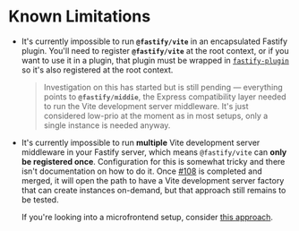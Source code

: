 # Known Limitations

- It's currently impossible to run **`@fastify/vite`** in an encapsulated Fastify plugin. You'll need to register **`@fastify/vite`** at the root context, or if you want to use it in a plugin, that plugin must be wrapped in [`fastify-plugin`](https://github.com/fastify/fastify-plugin) so it's also registered at the root context.
  > Investigation on this has started but is still pending — everything points to **`@fastify/middie`**, the Express compatibility layer needed to run the Vite development server middleware. It's just considered low-prio at the moment as in most setups, only a single instance is needed anyway.

- It's currently impossible to run **multiple** Vite development server middleware in your Fastify server, which means `@fastify/vite` can **only be registered once**. Configuration for this is somewhat tricky and there isn't documentation on how to do it. Once [#108](https://github.com/fastify/fastify-vite/pull/108) is completed and merged, it will open the path to have a Vite development server factory that can create instances on-demand, but that approach still remains to be tested.

  If you're looking into a microfrontend setup, consider [this approach](https://dev.to/getjv/react-micro-frontends-with-vite-5442).

